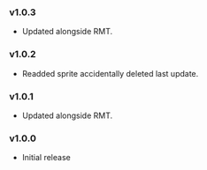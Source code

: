 ### v1.0.3
* Updated alongside RMT.

### v1.0.2
* Readded sprite accidentally deleted last update.

### v1.0.1
* Updated alongside RMT.

### v1.0.0
* Initial release